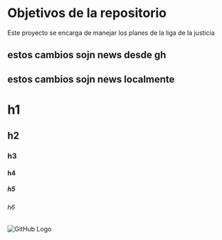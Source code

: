 # Objetivos de la repositorio

Este proyecto se encarga de manejar los planes de la liga de la justicia


## estos cambios sojn news desde gh
## estos cambios sojn news localmente

# h1
## h2
### h3
#### h4
##### h5
###### h6

![GitHub Logo](https://static-00.iconduck.com/assets.00/github-octocat-icon-2048x1800-53ry4fpw.png)

